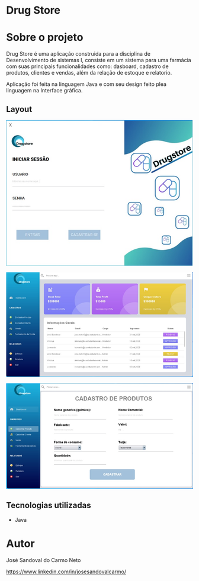 # Drug Store

# Sobre o projeto

Drug Store é uma aplicação construida para a disciplina de Desenvolvimento de sistemas I, consiste em um sistema para uma farmácia com suas principais funcionalidades como: dasboard, cadastro de produtos, clientes e vendas, além  da relação de estoque e relatorio.

Aplicação foi feita na linguagem Java e com seu design feito plea linguagem na Interface gráfica.

## Layout

![Login](https://github.com/josesandovaln/DrugStore-pharmacy--system/blob/main/img/farmacia_login.jpg)

![Dashboard](https://github.com/josesandovaln/DrugStore-pharmacy--system/blob/main/img/farmacia_dashboard.jpg)

![Cad produto](https://github.com/josesandovaln/DrugStore-pharmacy--system/blob/main/img/farmacia_produto.jpg)

## Tecnologias utilizadas

- Java

# Autor

José Sandoval do Carmo Neto

https://www.linkedin.com/in/josesandovalcarmo/
